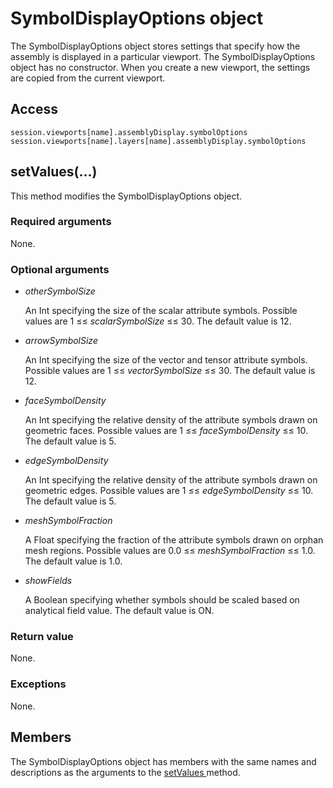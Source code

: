 # SymbolDisplayOptions object

The SymbolDisplayOptions object stores settings that specify how the assembly is displayed in a particular viewport. The SymbolDisplayOptions object has no constructor. When you create a new viewport, the settings are copied from the current viewport.

## Access

```
session.viewports[name].assemblyDisplay.symbolOptions
session.viewports[name].layers[name].assemblyDisplay.symbolOptions
```

## setValues(...)



This method modifies the SymbolDisplayOptions object.



### Required arguments

None.

### Optional arguments

- *otherSymbolSize*

  An Int specifying the size of the scalar attribute symbols. Possible values are 1 ≤≤ *scalarSymbolSize* ≤≤ 30. The default value is 12.

- *arrowSymbolSize*

  An Int specifying the size of the vector and tensor attribute symbols. Possible values are 1 ≤≤ *vectorSymbolSize* ≤≤ 30. The default value is 12.

- *faceSymbolDensity*

  An Int specifying the relative density of the attribute symbols drawn on geometric faces. Possible values are 1 ≤≤ *faceSymbolDensity* ≤≤ 10. The default value is 5.

- *edgeSymbolDensity*

  An Int specifying the relative density of the attribute symbols drawn on geometric edges. Possible values are 1 ≤≤ *edgeSymbolDensity* ≤≤ 10. The default value is 5.

- *meshSymbolFraction*

  A Float specifying the fraction of the attribute symbols drawn on orphan mesh regions. Possible values are 0.0 ≤≤ *meshSymbolFraction* ≤≤ 1.0. The default value is 1.0.

- *showFields*

  A Boolean specifying whether symbols should be scaled based on analytical field value. The default value is ON.

### Return value

None.

### Exceptions

None.



## Members

The SymbolDisplayOptions object has members with the same names and descriptions as the arguments to the [setValues ](https://help.3ds.com/2022/english/DSSIMULIA_Established/SIMACAEKERRefMap/simaker-c-symboldisplayoptionspyc.htm?ContextScope=all#simaker-symboldisplayoptionssetvaluespyc)method.